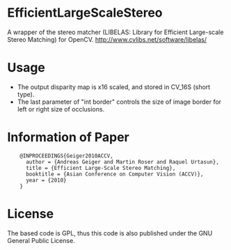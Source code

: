 EfficientLargeScaleStereo
=========================
A wrapper of the stereo matcher (LIBELAS: Library for Efficient Large-scale Stereo Matching) for OpenCV.
http://www.cvlibs.net/software/libelas/

Usage
=====
* The output disparity map is x16 scaled, and stored in CV_16S (short type).  
* The last parameter of "int border" controls the size of image border for left or right size of occlusions.  



Information of Paper
====================
        @INPROCEEDINGS{Geiger2010ACCV,
          author = {Andreas Geiger and Martin Roser and Raquel Urtasun},
          title = {Efficient Large-Scale Stereo Matching},
          booktitle = {Asian Conference on Computer Vision (ACCV)},
          year = {2010}
        }



License
=======
The based code is GPL, thus this code is also published under the GNU General Public License.
